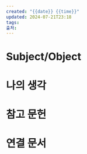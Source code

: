 ```yaml
---
created: "{{date}} {{time}}"
updated: 2024-07-21T23:18
tags: 
출처: 
---
```

# Subject/Object 

# 나의 생각

# 참고 문헌

# 연결 문서

